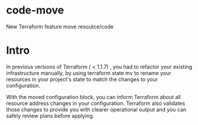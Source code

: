# code-move
New Terraform feature move resoutce/code

# Intro

In previous versions of Terraform ( < 1.1.7) , you had to refactor your existing infrastructure manually, by using terraform state mv to rename your resources in your project's state to match the changes to your configuration.

With the moved configuration block, you can inform Terraform about all resource address changes in your configuration. Terraform also validates those changes to provide you with clearer operational output and you can safely review plans before applying.


